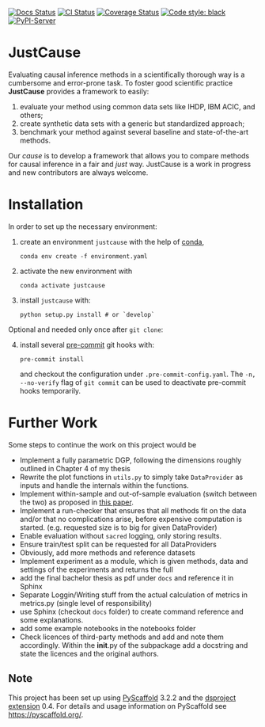 [![Docs Status](https://readthedocs.org/projects/justcause/badge/?version=latest)](https://justcause.readthedocs.io/en/latest/?badge=latest)
[![CI Status](https://api.cirrus-ci.com/github/inovex/justcause.svg?branch=master)](https://cirrus-ci.com/github/inovex/justcause)
[![Coverage Status](https://coveralls.io/repos/github/inovex/justcause/badge.svg?branch=master)](https://coveralls.io/github/inovex/justcause?branch=master)
[![Code style: black](https://img.shields.io/badge/code%20style-black-000000.svg)](https://black.readthedocs.io/en/stable/)
[![PyPI-Server](https://img.shields.io/pypi/v/justcause.svg)](https://pypi.org/project/justcause/)


# JustCause

Evaluating causal inference methods in a scientifically thorough way is a cumbersome and error-prone task.
To foster good scientific practice **JustCause** provides a framework to easily:

1. evaluate your method using common data sets like IHDP, IBM ACIC, and others;
2. create synthetic data sets with a generic but standardized approach;
3. benchmark your method against several baseline and state-of-the-art methods.

Our *cause* is to develop a framework that allows you to compare methods for causal inference
in a fair and *just* way. JustCause is a work in progress and new contributors are always welcome.

# Installation

In order to set up the necessary environment:

1. create an environment `justcause` with the help of [conda],
   ```
   conda env create -f environment.yaml
   ```
2. activate the new environment with
   ```
   conda activate justcause
   ```
3. install `justcause` with:
   ```
   python setup.py install # or `develop`
   ```

Optional and needed only once after `git clone`:

4. install several [pre-commit] git hooks with:
   ```
   pre-commit install
   ```
   and checkout the configuration under `.pre-commit-config.yaml`.
   The `-n, --no-verify` flag of `git commit` can be used to deactivate pre-commit hooks temporarily.


# Further Work
Some steps to continue the work on this project would be
  - Implement a fully parametric DGP, following the dimensions roughly outlined in Chapter 4 of my thesis
  - Rewrite the plot functions in `utils.py` to simply take `DataProvider` as inputs and handle the internals within
    the functions.
  - Implement within-sample and out-of-sample evaluation (switch between the two) as proposed in [this paper](https://arxiv.org/pdf/1606.03976.pdf).
  - Implement a run-checker that ensures that all methods fit on the data and/or that no complications arise,
    before expensive computation is started.
    (e.g. requested size is to big for given DataProvider)
  - Enable evaluation without `sacred` logging, only storing results.
  - Ensure train/test split can be requested for all DataProviders
  - Obviously, add more methods and reference datasets
  - Implement experiment as a module, which is given methods, data and settings of the experiments and returns the full
  - add the final bachelor thesis as pdf under `docs` and reference it in Sphinx
  - Separate Loggin/Writing stuff from the actual calculation of metrics in metrics.py (single level of responsibility)
  - use Sphinx (checkout `docs` folder) to create command reference and some explanations.
  - add some example notebooks in the notebooks folder
  - Check licences of third-party methods and add and note them accordingly. Within the __init__.py of the subpackage
    add a docstring and state the licences and the original authors.

## Note

This project has been set up using [PyScaffold] 3.2.2 and the [dsproject extension] 0.4.
For details and usage information on PyScaffold see https://pyscaffold.org/.

[conda]: https://docs.conda.io/
[pre-commit]: https://pre-commit.com/
[Jupyter]: https://jupyter.org/
[Google style]: http://google.github.io/styleguide/pyguide.html#38-comments-and-docstrings
[PyScaffold]: https://pyscaffold.org/
[dsproject extension]: https://github.com/pyscaffold/pyscaffoldext-dsproject

